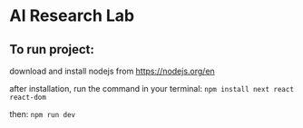 # AI Research Lab

## To run project:
download and install nodejs from https://nodejs.org/en 

after installation, run the command in your terminal:
``` npm install next react react-dom ```

then:
``` npm run dev ```
